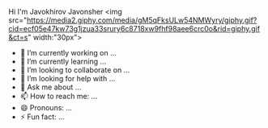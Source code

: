 Hi I'm Javokhirov Javonsher
<img src="https://media2.giphy.com/media/gM5qFksULw54NMWyry/giphy.gif?cid=ecf05e47kw73g1jzua33srury6c8718xw9fhf98aee6crc0o&rid=giphy.gif&ct=s" width:"30px">

- 🔭 I’m currently working on ...
- 🌱 I’m currently learning ...
- 👯 I’m looking to collaborate on ...
- 🤔 I’m looking for help with ...
- 💬 Ask me about ...
- 📫 How to reach me: ...
- 😄 Pronouns: ...
- ⚡ Fun fact: ...

